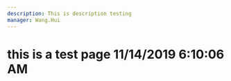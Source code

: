```yaml
---
description: This is description testing
manager: Wang.Hui
---
```

# this is a test page 11/14/2019 6:10:06 AM